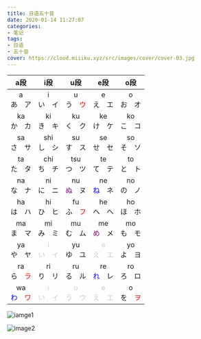 ```yaml
---
title: 日语五十音
date: 2020-01-14 11:27:07
categories:
- 笔记
tags:
- 日语
- 五十音
cover: https://cloud.miiiku.xyz/src/images/cover/cover-03.jpg
---
```


|   a段   |      i段      |      u段      |   e段   |   o段   |
|:------:|:------------:|:------------:|:------:|:------:|
|   a<br>あ　ア   |   i<br>い　イ      |     u<br>う　<font color=red>ウ</font>      |   e<br>え　エ   |   o<br>お　オ   |
|   ka<br>か　カ   |   ki<br>き　キ      |   ku<br>く　ク   |   ke<br>け　ケ   |   ko<br>こ　コ   |
|   sa<br>さ　サ   |   shi<br>し　シ      |   su<br>す　ス   |   se<br>せ　セ   |   so<br>そ　ソ   |
|   ta<br>た　タ   |   chi<br>ち　チ      |   tsu<br>つ　ツ   |   te<br>て　テ   |   to<br>と　ト   |
|   na<br>な　ナ   |   ni<br>に　ニ      |   nu<br><font color=purple>ぬ</font>　ヌ   |   ne<br><font color=blue>ね</font>　ネ   |   no<br>の　ノ   |
|   ha<br>は　ハ   |   hi<br>ひ　ヒ      |   fu<br>ふ　<font color=red>フ</font>   |   he<br>へ　ヘ   |   ho<br>ほ　ホ   |
|   ma<br>ま　マ   |   mi<br>み　ミ      |   mu<br>む　ム   |   me<br><font color=purple>め</font>　メ   |   mo<br>も　モ   |
|   ya<br>や　ヤ   |   <font color="#ccc">i<br>い　イ</font>      |   yu<br>ゆ　ユ   |   <font color="#ccc">e<br>え　エ</font>   |   yo<br>よ　ヨ   |
|   ra<br>ら　<font color=red>ラ</font>   |   ri<br>り　リ      |   ru<br>る　ル   |   re<br><font color=blue>れ</font>　レ   |   ro<br>ろ　ロ   |
|   wa<br><font color=blue>わ</font>　<font color=red>ワ</font>   |  <font color="#ccc">i<br>い　イ</font>      |   <font color="#ccc">u<br>う　ウ</font>   |   <font color="#ccc">e<br>え　エ</font>   |   o<br>を　<font color=red>ヲ</span>   |

![iamge1](https://cloud.miiiku.xyz/attach/2020/01/image1.jpg@webp)

![image2](https://cloud.miiiku.xyz/attach/2020/01/image2.jpg@webp)
